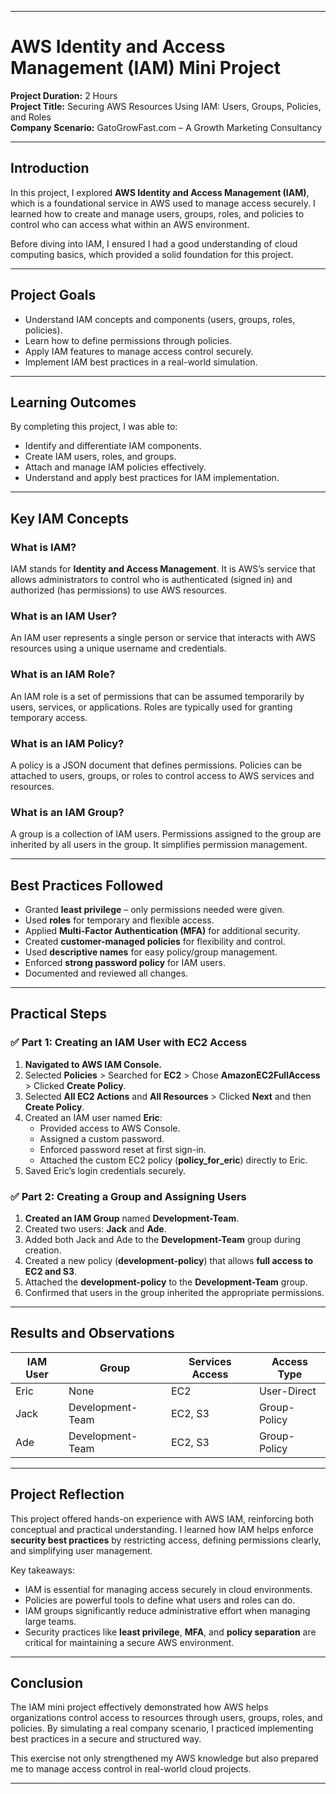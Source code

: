 
---

# **AWS Identity and Access Management (IAM) Mini Project**

**Project Duration:** 2 Hours  
**Project Title:** Securing AWS Resources Using IAM: Users, Groups, Policies, and Roles  
**Company Scenario:** GatoGrowFast.com – A Growth Marketing Consultancy

---

## **Introduction**

In this project, I explored **AWS Identity and Access Management (IAM)**, which is a foundational service in AWS used to manage access securely. I learned how to create and manage users, groups, roles, and policies to control who can access what within an AWS environment.

Before diving into IAM, I ensured I had a good understanding of cloud computing basics, which provided a solid foundation for this project.

---

## **Project Goals**

- Understand IAM concepts and components (users, groups, roles, policies).
- Learn how to define permissions through policies.
- Apply IAM features to manage access control securely.
- Implement IAM best practices in a real-world simulation.

---

## **Learning Outcomes**

By completing this project, I was able to:

- Identify and differentiate IAM components.
- Create IAM users, roles, and groups.
- Attach and manage IAM policies effectively.
- Understand and apply best practices for IAM implementation.

---

## **Key IAM Concepts**

### What is IAM?
IAM stands for **Identity and Access Management**. It is AWS’s service that allows administrators to control who is authenticated (signed in) and authorized (has permissions) to use AWS resources.

### What is an IAM User?
An IAM user represents a single person or service that interacts with AWS resources using a unique username and credentials.

### What is an IAM Role?
An IAM role is a set of permissions that can be assumed temporarily by users, services, or applications. Roles are typically used for granting temporary access.

### What is an IAM Policy?
A policy is a JSON document that defines permissions. Policies can be attached to users, groups, or roles to control access to AWS services and resources.

### What is an IAM Group?
A group is a collection of IAM users. Permissions assigned to the group are inherited by all users in the group. It simplifies permission management.

---

## **Best Practices Followed**

- Granted **least privilege** – only permissions needed were given.
- Used **roles** for temporary and flexible access.
- Applied **Multi-Factor Authentication (MFA)** for additional security.
- Created **customer-managed policies** for flexibility and control.
- Used **descriptive names** for easy policy/group management.
- Enforced **strong password policy** for IAM users.
- Documented and reviewed all changes.

---

## **Practical Steps**

### ✅ **Part 1: Creating an IAM User with EC2 Access**

1. **Navigated to AWS IAM Console.**
2. Selected **Policies** > Searched for **EC2** > Chose **AmazonEC2FullAccess** > Clicked **Create Policy**.
3. Selected **All EC2 Actions** and **All Resources** > Clicked **Next** and then **Create Policy**.
4. Created an IAM user named **Eric**:
   - Provided access to AWS Console.
   - Assigned a custom password.
   - Enforced password reset at first sign-in.
   - Attached the custom EC2 policy (**policy_for_eric**) directly to Eric.
5. Saved Eric’s login credentials securely.

### ✅ **Part 2: Creating a Group and Assigning Users**

1. **Created an IAM Group** named **Development-Team**.
2. Created two users: **Jack** and **Ade**.
3. Added both Jack and Ade to the **Development-Team** group during creation.
4. Created a new policy (**development-policy**) that allows **full access to EC2 and S3**.
5. Attached the **development-policy** to the **Development-Team** group.
6. Confirmed that users in the group inherited the appropriate permissions.

---

## **Results and Observations**

| IAM User | Group | Services Access | Access Type |
|----------|--------|------------------|--------------|
| Eric     | None   | EC2              | User-Direct |
| Jack     | Development-Team | EC2, S3        | Group-Policy |
| Ade      | Development-Team | EC2, S3        | Group-Policy |

---

## **Project Reflection**

This project offered hands-on experience with AWS IAM, reinforcing both conceptual and practical understanding. I learned how IAM helps enforce **security best practices** by restricting access, defining permissions clearly, and simplifying user management.

Key takeaways:
- IAM is essential for managing access securely in cloud environments.
- Policies are powerful tools to define what users and roles can do.
- IAM groups significantly reduce administrative effort when managing large teams.
- Security practices like **least privilege**, **MFA**, and **policy separation** are critical for maintaining a secure AWS environment.

---

## **Conclusion**

The IAM mini project effectively demonstrated how AWS helps organizations control access to resources through users, groups, roles, and policies. By simulating a real company scenario, I practiced implementing best practices in a secure and structured way.

This exercise not only strengthened my AWS knowledge but also prepared me to manage access control in real-world cloud projects.

---

